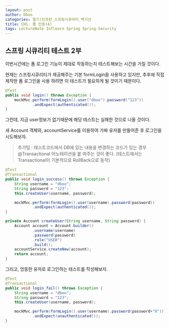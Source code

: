 ```yaml
---
layout: post
author: Dboo
categories: 필기)인프런_스프링시큐리티_백기선
title: CH1. 폼 인증(4)
tags: LectureNote Inflearn Spring Spring-Security
---
```


## 스프링 시큐리티 테스트 2부

이번시간에는 폼 로그인 기능이 제대로 작동하는지 테스트해보는 시간을 가질 것이다.

현재는 스프링시큐리티가 제공해주는 기본 formLogin을 사용하고 있지만, 추후에 직접 제작한 폼 로그인을 사용
하려면 이 테스트가 필요하게 될 것이기 때문이다.

~~~java
@Test
public void login() throws Exception {
    mockMvc.perform(formLogin().user("dboo").password("123"))
            .andExpect(authenticated());
}
~~~

그런데, 지금 user정보가 없기때문에 해당 테스트는 실패한 것으로 나올 것이다.

새 Account 객체와, accountService를 이용하여 가짜 유저를 만들어준 후 로그인을 시도해보자.

> 추가팁 : 테스트코드에서 DB에 있는 내용을 변경하는 코드가 있는 경우 @Transactional 어노테이션을 붙
여주는 것이 좋다. (테스트에서는 Transactional이 기본적으로 RollBack으로 동작)

~~~java
@Test
@Transactional
public void login_success() throws Exception {
    String username = "dboo";
    String password = "123";
    this.createUser(username, password);

    mockMvc.perform(formLogin().user(username).password(password))
            .andExpect(authenticated());
}

private Account createUser(String username, String password) {
    Account account = Account.builder()
            .username(username)
            .password(password)
            .role("USER")
            .build();
    accountService.createNew(account);
    return account;
}
~~~

그리고, 엉뚱한 유저로 로그인하는 테스트를 작성해보자.

~~~java
@Test
@Transactional
public void login_fail() throws Exception {
    String username = "dboo";
    String password = "123";
    this.createUser(username, password);

    mockMvc.perform(formLogin().user(username).password(password+"0"))
            .andExpect(unauthenticated());
}
~~~
